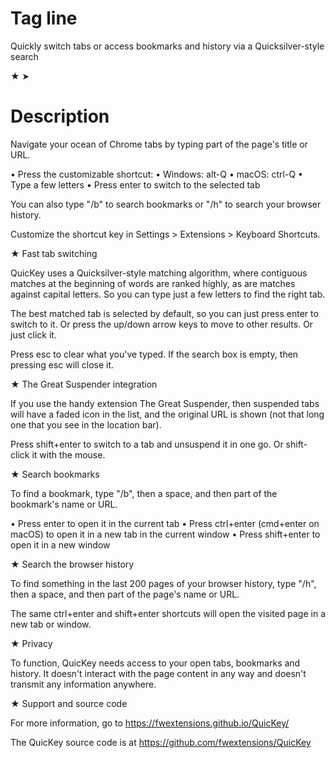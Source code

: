 # Tag line

Quickly switch tabs or access bookmarks and history via a Quicksilver-style search

★
➤

# Description

Navigate your ocean of Chrome tabs by typing part of the page's title or URL.
 
 • Press the customizable shortcut:
     • Windows: alt-Q 
     • macOS: ctrl-Q 
 • Type a few letters
 • Press enter to switch to the selected tab     

You can also type "/b" to search bookmarks or "/h" to search your browser history. 

Customize the shortcut key in Settings > Extensions > Keyboard Shortcuts.  


★ Fast tab switching

QuicKey uses a Quicksilver-style matching algorithm, where contiguous matches at the beginning of words are ranked highly, as are matches against capital letters. So you can type just a few letters to find the right tab.
 
The best matched tab is selected by default, so you can just press enter to switch to it. Or press the up/down arrow keys to move to other results. Or just click it.
 
Press esc to clear what you've typed. If the search box is empty, then pressing esc will close it. 


★ The Great Suspender integration

If you use the handy extension The Great Suspender, then suspended tabs will have a faded icon in the list, and the original URL is shown (not that long one that you see in the location bar). 

Press shift+enter to switch to a tab and unsuspend it in one go. Or shift-click it with the mouse.


★ Search bookmarks

To find a bookmark, type "/b", then a space, and then part of the bookmark's name or URL.

 • Press enter to open it in the current tab
 • Press ctrl+enter (cmd+enter on macOS) to open it in a new tab in the current window
 • Press shift+enter to open it in a new window  


★ Search the browser history

To find something in the last 200 pages of your browser history, type "/h", then a space, and then part of the page's name or URL.

The same ctrl+enter and shift+enter shortcuts will open the visited page in a new tab or window. 

 
★ Privacy

To function, QuicKey needs access to your open tabs, bookmarks and history. It doesn't interact with the page content in any way and doesn't transmit any information anywhere. 
 

★ Support and source code

For more information, go to https://fwextensions.github.io/QuicKey/

The QuicKey source code is at https://github.com/fwextensions/QuicKey
